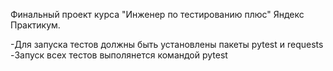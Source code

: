 Финальный проект курса "Инженер по тестированию плюс" Яндекс Практикум.

-Для запуска тестов должны быть установлены пакеты pytest и requests
-Запуск всех тестов выполянется командой pytest
